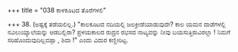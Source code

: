 +++
title = "038 ಕಾಳಕೂಟದ ತೊರೆಗಳಲಿ"

+++
38. (ಅಷ್ಟಕ್ಕೆ ತಡೆಯಲಿಲ್ಲ.) "ಕಾಲಕೂಟದ ನದಿಯಲ್ಲಿ ಜಲಕ್ರೀಡೆಯಾಡುವುದೇ? ಕಾಲ ಯಮನ ದಾಡೆಗಳಲ್ಲಿ  ನವಿಲುಯ್ಯಾಲೆಯನ್ನು ಆಡಬಲ್ಲಿರಾ? ಪ್ರಳಯಕಾಲದ ರುದ್ರನ ರಭಸದ ನಾಟ್ಯವನ್ನು ನೀವು ಬಯಸುತ್ತಿರುವಿರಲ್ಲಾ ! ನಿಮಗೆ ಸರಿಹೊಂದುವುದಿಲ್ಲವಪ್ಪಾ , ಶಿವಾ !" ಎಂದು ವಿದುರ ಕಣ್ಣೀರಿಟ್ಟ.